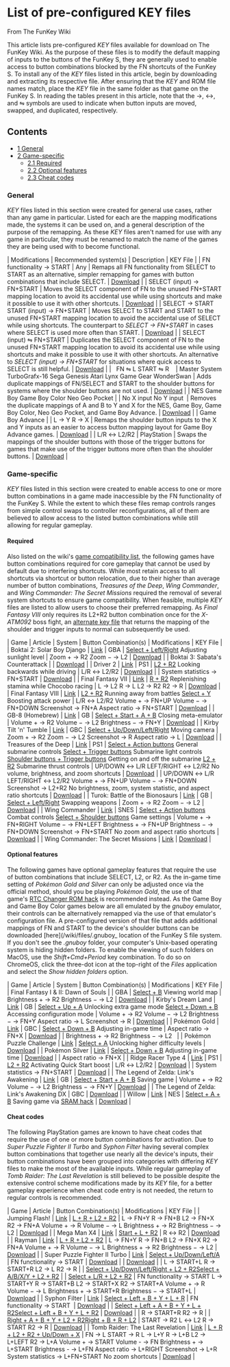 # List of pre-configured KEY files

From The FunKey Wiki



This article lists pre-configured _KEY_ files available for download on The FunKey Wiki. As the purpose of these files is to modify the default mapping of inputs to the buttons of the FunKey S, they are generally used to enable access to button combinations blocked by the FN shortcuts of the FunKey S. To install any of the _KEY_ files listed in this article, begin by downloading and extracting its respective file. After ensuring that the _KEY_ and ROM file names match, place the _KEY_ file in the same folder as that game on the FunKey S. In reading the tables present in this article, note that the →, ↔, and ⇋ symbols are used to indicate when button inputs are moved, swapped, and duplicated, respectively.

## Contents

* [1 General](#general)
* [2 Game-specific](#game-specific)
  - [2.1 Required](#required)
  - [2.2 Optional features](#optional-features)
  - [2.3 Cheat codes](#cheat-codes)

### General

_KEY_ files listed in this section were created for general use cases, rather than any game in particular. Listed for each are the mapping modifications made, the systems it can be used on, and a general description of the purpose of the remapping. As these _KEY_ files aren't named for use with any game in particular, they must be renamed to match the name of the games they are being used with to become functional.

| Modifications | Recommended system(s) | Description | KEY File |
| FN functionality → START | Any | Remaps all FN functionality from SELECT to START as an alternative, simpler remapping for games with button combinations that include SELECT. | [Download](/wiki/files/FN-Switch_Key_File.zip) |
| SELECT (input) → FN+START | Moves the SELECT component of FN to the unused FN+START mapping location to avoid its accidental use while using shortcuts and make it possible to use it with other shortcuts. | [Download](/wiki/files/Dedicated-FN-START-SELECT_Key_File.zip) |
| SELECT → START START (input) → FN+START | Moves SELECT to START and START to the unused FN+START mapping location to avoid the accidental use of SELECT while using shortcuts. The counterpart to _SELECT → FN+START_ in cases where SELECT is used more often than START. | [Download](/wiki/files/Dedicated-FN-SELECT-START_Key_File.zip) |
| SELECT (input) ⇋ FN+START | Duplicates the SELECT component of FN to the unused FN+START mapping location to avoid its accidental use while using shortcuts and make it possible to use it with other shortcuts. An alternative to _SELECT (input) → FN+START_ for situations where quick access to SELECT is still helpful. | [Download](/wiki/files/Duplicate-SELECT_Key_File.zip) |
|  ​ ​ ​FN ⇋ L START ⇋ R ​ ​ ​ | Master System TurboGrafx-16 Sega Genesis Atari Lynx Game Gear WonderSwan | Adds duplicate mappings of FN/SELECT and START to the shoulder buttons for systems where the shoulder buttons are not used. | [Download](/wiki/files/SELECT-START-Duplicate_Key_File.zip) |
| NES Game Boy Game Boy Color Neo Geo Pocket |
|  ​No X input No Y input ​ | Removes the duplicate mappings of A and B to Y and X for the NES, Game Boy, Game Boy Color, Neo Geo Pocket, and Game Boy Advance. | [Download](/wiki/files/No-X-Or-Y-Inputs_Key_File.zip) |
| Game Boy Advance |
| L → Y R → X | Remaps the shoulder button inputs to the X and Y inputs as an easier to access button mapping layout for Game Boy Advance games. | [Download](/wiki/files/LR-to-YX_Key_File.zip) |
| L/R ↔ L2/R2 | PlayStation | Swaps the mappings of the shoulder buttons with those of the trigger buttons for games that make use of the trigger buttons more often than the shoulder buttons. | [Download](/wiki/files/Shoulder-Trigger-Swap_Key_File.zip) |

### Game-specific

_KEY_ files listed in this section were created to enable access to one or more button combinations in a game made inaccessible by the FN functionality of the FunKey S. While the extent to which these files remap controls ranges from simple control swaps to controller reconfigurations, all of them are believed to allow access to the listed button combinations while still allowing for regular gameplay.

#### Required

Also listed on the wiki's [game compatibility list](/wiki/List_of_games_with_compatibility_issues#Games_that_require_adapted_controls "List of games with compatibility issues"), the following games have button combinations required for core gameplay that cannot be used by default due to interfering shortcuts. While most retain access to all shortcuts via shortcut or button relocation, due to their higher than average number of button combinations, _Treasures of the Deep_, _Wing Commander_, and _Wing Commander: The Secret Missions_ required the removal of several system shortcuts to ensure game compatibility. When feasible, multiple _KEY_ files are listed to allow users to choose their preferred remapping. As _Final Fantasy VIII_ only requires its L2+R2 button combination once for the _X-ATM092_ boss fight, an [alternate key file](/wiki/files/Final_Fantasy_VIII_Alternate_KEY_File.zip) that returns the mapping of the shoulder and trigger inputs to normal can subsequently be used.

| Game | Article | System | Button Combination(s) | Modifications | KEY File |
| Boktai 2: Solar Boy Django | [Link](https://en.wikipedia.org/wiki/Boktai_2:_Solar_Boy_Django "w:Boktai 2: Solar Boy Django") | GBA | <u>Select + Left/Right</u> Adjusting sunlight level | Zoom + → R2 Zoom − → L2 | [Download](/wiki/files/Boktai_2_-_Solar_Boy_Django_Key_File.zip) |
| Boktai 3: Sabata's Counterattack |  | [Download](/wiki/files/Boktai_3_-_Sabata%27s_Counterattack_Key_File.zip) |
| Driver 2 | [Link](https://en.wikipedia.org/wiki/Driver_2 "w:Driver 2") | PS1 | <u>L2 + R2</u> Looking backwards while driving | L/R ↔ L2/R2 | [Download](/wiki/files/Driver_2_Key_File.zip) |
| System statistics → FN+START | [Download](/wiki/files/Driver_2_Alternative_Key_File.zip) |
| Final Fantasy VII | [Link](https://en.wikipedia.org/wiki/Final_Fantasy_VII "w:Final Fantasy VII") | <u>R + R2</u> Replenishing stamina while Chocobo racing | L → L2 R → L L2 → R2 R2 → R | [Download](/wiki/files/Final_Fantasy_VII_KEY_File.zip) |
| Final Fantasy VIII | [Link](https://en.wikipedia.org/wiki/Final_Fantasy_VIII "w:Final Fantasy VIII") | <u>L2 + R2</u> Running away from battles <u>Select + Y</u> Boosting attack power | L/R ↔ L2/R2 Volume + → FN+UP Volume − → FN+DOWN Screenshot → FN+A Aspect ratio → FN+START | [Download](/wiki/files/Final_Fantasy_VIII_KEY_File.zip) |
| GB-8 (Homebrew) | [Link](/wiki/List_of_emulatable_utilities#Emulation "List of emulatable utilities") | GB | <u>Select + Start + A + B</u> Closing meta-emulator | Volume + → R2 Volume − → L2 Brightness − → FN+Y | [Download](/wiki/files/GB-8_Key_File.zip) |
| Kirby Tilt 'n' Tumble | [Link](https://en.wikipedia.org/wiki/Kirby_Tilt_%27n%27_Tumble "w:Kirby Tilt 'n' Tumble") | GBC | <u>Select + Up/Down/Left/Right</u> Moving camera | Zoom + → R2 Zoom − → L2 Screenshot → R Aspect ratio → L | [Download](/wiki/files/Kirby_Tilt_%27n%27_Tumble.zip) |
| Treasures of the Deep | [Link](https://en.wikipedia.org/wiki/Treasures_in_the_Deep "w:Treasures in the Deep") | PS1 | <u>Select + Action buttons</u> General submarine controls <u>Select + Trigger buttons</u> Submarine light controls <u>Shoulder buttons + Trigger buttons</u> Getting on and off the submarine <u>L2 + R2</u> Submarine thrust controls | UP/DOWN ↔ L/R LEFT/RIGHT ↔ L2/R2 No volume, brightness, and zoom shortcuts | [Download](/wiki/files/Treasures_of_the_Deep_Key_File.zip) |
| UP/DOWN ↔ L/R LEFT/RIGHT ↔ L2/R2 Volume + → FN+UP Volume − → FN+DOWN Screenshot → L2+R2 No brightness, zoom, system statistic, and aspect ratio shortcuts | [Download](/wiki/files/Treasures_of_the_Deep_Alternative_Key_File.zip) |
| Turok: Battle of the Bionosaurs | [Link](https://en.wikipedia.org/wiki/Turok:_Battle_of_the_Bionosaurs "w:Turok: Battle of the Bionosaurs") | GB | <u>Select + Left/Right</u> Swapping weapons | Zoom + → R2 Zoom − → L2 | [Download](/wiki/files/Turok_-_Battle_of_the_Bionosaurs_Key_File.zip) |
| Wing Commander | [Link](https://en.wikipedia.org/wiki/Wing_Commander_(video_game) "w:Wing Commander (video game)") | SNES | <u>Select + Action buttons</u> Combat controls <u>Select + Shoulder buttons</u> Game settings | Volume + → FN+RIGHT Volume − → FN+LEFT Brightness + → FN+UP Brightness − → FN+DOWN Screenshot → FN+START No zoom and aspect ratio shortcuts | [Download](/wiki/files/Wing_Commander_Key_File.zip) |
| Wing Commander: The Secret Missions | [Link](https://en.wikipedia.org/wiki/Wing_Commander_(franchise)#The_Secret_Missions "w:Wing Commander (franchise)") | [Download](/wiki/files/Wing_Commander_-_The_Secret_Missions_Key_File.zip) |

#### Optional features

The following games have optional gameplay features that require the use of button combinations that include SELECT, L2, or R2. As the in-game time setting of _Pokémon Gold and Silver_ can only be adjusted once via the official method, should you be playing _Pokémon Gold_, the use of that game's [RTC Changer ROM hack](/wiki/List_of_recommended_ROM_hacks#Improvement_hacks "List of recommended ROM hacks") is recommended instead. As the Game Boy and Game Boy Color games below are all emulated by the _gnuboy_ emulator, their controls can be alternatively remapped via the use of that emulator's configuration file. A pre-configured version of that file that adds additional mappings of FN and START to the device's shoulder buttons can be downloaded [here](/wiki/files/.gnuboy_ location of the FunKey S file system. If you don't see the _.gnuboy_ folder, your computer's Unix-based operating system is hiding hidden folders. To enable the viewing of such folders on MacOS, use the _Shift+Cmd+Period_ key combination. To do so on ChromeOS, click the three-dot icon at the top-right of the _Files_ application and select the _Show hidden folders_ option.

| Game | Article | System | Button Combination(s) | Modifications | KEY File |
| Final Fantasy I & II: Dawn of Souls |  | GBA | <u>Select + B</u> Viewing world map | Brightness + → R2 Brightness − → L2 | [Download](/wiki/files/Final_Fantasy_I_%26_II_-_Dawn_of_Souls_Key_File.zip) |
| Kirby's Dream Land | [Link](https://en.wikipedia.org/wiki/Kirby%27s_Dream_Land "w:Kirby's Dream Land") | GB | <u>Select + Up + A</u> Unlocking extra game mode <u>Select + Down + B</u> Accessing configuration mode | Volume + → R2 Volume − → L2 Brightness − → FN+Y Aspect ratio → L Screenshot → R | [Download](/wiki/files/Kirby%27s_Dream_Land_Key_File.zip) |
| Pokémon Gold | [Link](https://en.wikipedia.org/wiki/Pok%C3%A9mon_Gold_and_Silver "w:Pokémon Gold and Silver") | GBC | <u>Select + Down + B</u> Adjusting in-game time | Aspect ratio → FN+X | [Download](/wiki/files/Pokemon_Gold_Key_File.zip) |
|  ​ ​Brightness + → R2 Brightness − → L2 ​ ​ |
| Pokémon Puzzle Challenge | [Link](https://en.wikipedia.org/wiki/Pok%C3%A9mon_Puzzle_Challenge "w:Pokémon Puzzle Challenge") | <u>Select + A</u> Unlocking higher difficulty levels | [Download](/wiki/files/Pokemon_Puzzle_Challenge_Key_File.zip) |
| Pokémon Silver | [Link](https://en.wikipedia.org/wiki/Pok%C3%A9mon_Gold_and_Silver "w:Pokémon Gold and Silver") | <u>Select + Down + B</u> Adjusting in-game time | [Download](/wiki/files/Pokemon_Silver_Key_File.zip) |
| Aspect ratio → FN+X |
| Ridge Racer Type 4 | [Link](https://en.wikipedia.org/wiki/R4:_Ridge_Racer_Type_4 "w:R4: Ridge Racer Type 4") | PS1 | <u>L2 + R2</u> Activating Quick Start boost | L/R ↔ L2/R2 | [Download](/wiki/files/Ridge_Racer_Type_4_Key_File.zip) |
| System statistics → FN+START | [Download](/wiki/files/Ridge_Racer_Type_4_Alternative_Key_File.zip) |
| The Legend of Zelda: Link's Awakening | [Link](https://en.wikipedia.org/wiki/The_Legend_of_Zelda:_Link%27s_Awakening "w:The Legend of Zelda: Link's Awakening") | GB | <u>Select + Start + A + B</u> Saving game | Volume + → R2 Volume − → L2 Brightness − → FN+Y | [Download](/wiki/files/The_Legend_of_Zelda_-_Link%27s_Awakening_KEY_File.zip) |
| The Legend of Zelda: Link's Awakening DX | GBC | [Download](/wiki/files/The_Legend_of_Zelda_-_Link%27s_Awakening_DX_KEY_File.zip) |
| Willow | [Link](https://en.wikipedia.org/wiki/Willow_(Capcom_arcade_game) "w:Willow (Capcom arcade game)") | NES | <u>Select + A + B</u> Saving game via [SRAM hack](/wiki/List_of_recommended_ROM_hacks#SRAM_hacks "List of recommended ROM hacks") | [Download](/wiki/files/Willow_Key_File.zip) |

#### Cheat codes

The following PlayStation games are known to have cheat codes that require the use of one or more button combinations for activation. Due to _Super Puzzle Fighter II Turbo_ and _Syphon Filter_ having several complex button combinations that together use nearly all the device's inputs, their button combinations have been grouped into categories with differing _KEY_ files to make the most of the available inputs. While regular gameplay of _Tomb Raider: The Last Revelation_ is still believed to be possible despite the extensive control scheme modifications made by its _KEY_ file, for a better gameplay experience when cheat code entry is not needed, the return to regular controls is recommended.

| Game | Article | Button Combination(s) | Modifications | KEY File |
| Jumping Flash! | [Link](https://en.wikipedia.org/wiki/Jumping_Flash! "w:Jumping Flash!") | <u>L + R + L2 + R2</u> | L → FN+Y R → FN+B L2 → FN+X R2 → FN+A Volume + → R Volume − → L Brightness + → R2 Brightness − → L2 | [Download](/wiki/files/Jumping_Flash%21_Key_File.zip) |
| Mega Man X4 | [Link](https://en.wikipedia.org/wiki/Mega_Man_X4 "w:Mega Man X4") | <u>Start + L + R2</u> | R ↔ R2 | [Download](/wiki/files/Mega_Man_X4_Key_File.zip) |
| Rayman | [Link](https://en.wikipedia.org/wiki/Rayman_(video_game) "w:Rayman (video game)") | <u>L + R + L2 + R2</u> | L → FN+Y R → FN+B L2 → FN+X R2 → FN+A Volume + → R Volume − → L Brightness + → R2 Brightness − → L2 | [Download](/wiki/files/Rayman_Key_File.zip) |
| Super Puzzle Fighter II Turbo | [Link](https://en.wikipedia.org/wiki/Super_Puzzle_Fighter_II_Turbo "w:Super Puzzle Fighter II Turbo") |  ​<u>Select + Up/Down/Left/A</u> ​ | FN functionality → START | [Download](/wiki/files/Super_Puzzle_Fighter_II_Turbo_Key_File_One.zip) |
| [Download](/wiki/files/Super_Puzzle_Fighter_II_Turbo_Key_File_Two.zip) |
| L → START+L R → START+R L2 → L R2 → R |
| <u>Select + Up/Down/Left/Right + L2 + R2</u><u>Select + A/B/X/Y + L2 + R2</u> |
| <u>Select + L/R + L2 + R2</u> | FN functionality → START L → START+Y R → START+B L2 → START+X R2 → START+A Volume + → R Volume − → L Brightness + → START+R Brightness − → START+L | [Download](/wiki/files/Super_Puzzle_Fighter_II_Turbo_Key_File_Three.zip) |
| Syphon Filter | [Link](https://en.wikipedia.org/wiki/Syphon_Filter "w:Syphon Filter") | <u>Select + Left + B + Y + L + R</u> |  ​FN functionality → START ​ | [Download](/wiki/files/Syphon_Filter_Key_File_One.zip) |
| <u>Select + Left + A + B + Y + L + R2Select + Left + B + Y + L + R2</u> | [Download](/wiki/files/Syphon_Filter_Key_File_Two.zip) |
| R → START+R R2 → R |
| <u>Right + A + B + Y + L2 + R2Right + B + R + L2</u> | START → R2 L ↔ L2 R → START R2 → R | [Download](/wiki/files/Syphon_Filter_Key_File_Three.zip) |
| Tomb Raider: The Last Revelation | [Link](https://en.wikipedia.org/wiki/Tomb_Raider:_The_Last_Revelation "w:Tomb Raider: The Last Revelation") | <u>L + R + L2 + R2 + Up/Down + X</u> | FN → L START → R L → L+Y R → L+B L2 → L+LEFT R2 → L+A Volume + → START Volume - → FN Brightness + → L+START Brightness - → L+FN Aspect ratio → L+RIGHT Screenshot → L+R System statistics → L+FN+START No zoom shortcuts | [Download](/wiki/files/Tomb_Raider_-_The_Last_Revelation_Key_File.zip) |

